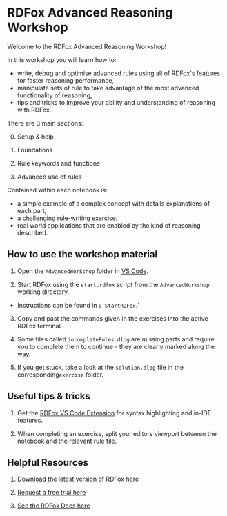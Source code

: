 # RDFox Advanced Reasoning Workshop

Welcome to the RDFox Advanced Reasoning Workshop!

In this workshop you will learn how to:
- write, debug and optimise advanced rules using all of RDFox's features for faster reasoning performance,
- manipulate sets of rule to take advantage of the most advanced functionality of reasoning,
- tips and tricks to improve your ability and understanding of reasoning with RDFox.

There are 3 main sections:

0. Setup & help

1. Foundations

2. Rule keywords and functions

3. Advanced use of rules

Contained within each notebook is:
- a simple example of a complex concept with details explanations of each part,
- a challenging rule-writing exercise,
- real world applications that are enabled by the kind of reasoning described.

## How to use the workshop material

1. Open the `AdvancedWorkshop` folder in [VS Code](https://code.visualstudio.com/).

2. Start RDFox using the `start.rdfox` script from the `AdvancedWorkshop` working directory.

- Instructions can be found in `0-StartRDFox`.`

3. Copy and past the commands given in the exercises into the active RDFox terminal.

4. Some files called `incompleteRules.dlog` are missing parts and require you to complete them to continue - they are clearly marked along the way.

5. If you get stuck, take a look at the `solution.dlog` file in the corresponding`exercise` folder.

## Useful tips & tricks

1. Get the [RDFox VS Code Extension](https://marketplace.visualstudio.com/items?itemName=rdfox.rdfox-rdf) for syntax highlighting and in-IDE features.

2. When completing an exercise, split your editors viewport between the notebook and the relevant rule file.

## Helpful Resources

1. [Download the latest version of RDFox here](https://www.oxfordsemantic.tech/download)

2. [Request a free trial here](https://www.oxfordsemantic.tech/free-trial)

3. [See the RDFox Docs here](https://docs.oxfordsemantic.tech)
